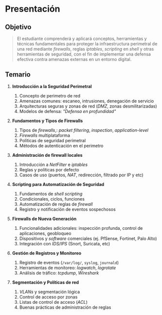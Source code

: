 # Presentación

## Objetivo 

> El estudiante comprenderá y aplicará conceptos, herramientas y técnicas fundamentales para proteger la infraestructura perimetral de una red mediante *firewalls*, reglas *iptables*, *scripting* en *shell* y otras herramientas de seguridad, con el fin de implementar una defensa efectiva contra amenazas externas en un entorno digital.

## Temario

1. **Introducción a la Seguridad Perimetral**
	1. Concepto de perimetro de red
	2. Amenazas comunes: escaneo, intrusiones, denegación de servicio
	3. Arquitecturas seguras y zonas de red (*DMZ*, zonas desmilitarizadas)
	4. Modelos de defensa: *"Defensa en profundidad"*

2. **Fundamentos y Tipos de Firewalls**
	1. Tipos de *firewalls*,: *packet filtering*, *inspection*, *application-level*
	2. *Firewalls* multiplataforma
	3. Políticas de seguridad perimetral
	4. Métodos de autenticación en el perimetro

3. **Administración de firewall locales**
	1. Introducción a *NetFilter* e *iptables*
	2. Reglas y políticas por defecto
	3. Casos de uso (puertos, *NAT*, redirección, filtrado por IP y etc)

4. **Scripting para Automatización de Seguridad**
	1. Fundamentos de *shell scripting*
	2. Condicionales, ciclos, funciones
	3. Automatización de reglas de *firewall*
	4. Registro y notificación de eventos sospechosos

5. **Firewalls de Nueva Generación**
	1. Funcionalidades adicionales: inspección profunda, control de aplicaciones, geobloqueo
	2. Dispositivos y *software* comerciales (ej. PfSense, Fortinet, Palo Alto)
	3. Integración con *IDS/IPS* (Snort, Suricata, etc)

6. **Gestión de Registros y Monitoreo**
	1. Registro de eventos (`/var/log/`, `syslog`, `journald`)
	2. Herramientas de monitoreo: *logwatch*, *logrotate*
	3. Análisis de tráfico: *tcpdump*, *Wireshark*

7. **Segmentación y Políticas de red**
	1. *VLANs* y segmentación lógica
	2. Control de acceso por zonas
	3. Listas de control de acceso (*ACL*)
	4. Buenas prácticas de administración de reglas
